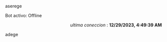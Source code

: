 aserege

<p>Bot activo: Offline</p>
<p align="right"><i>ultima coneccion</i> : <b>12/29/2023, 4:49:39 AM</b></p>

 adege
